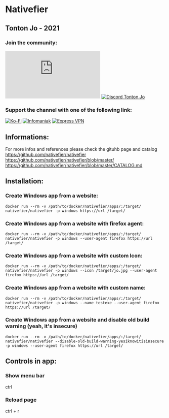 # Nativefier

## Tonton Jo - 2021  
### Join the community:
[![Youtube channel](https://github-readme-youtube-stats.herokuapp.com/subscribers/index.php?id=UCnED3K6K5FDUp-x_8rwpsZw&key=AIzaSyA3ivqywNPQz0xFZBHfPDKzh1jFH5qGD_g)](http://youtube.com/channel/UCnED3K6K5FDUp-x_8rwpsZw?sub_confirmation=1)
[![Discord Tonton Jo](https://badgen.net/discord/members/2NQskxZjfp?label=Discord%20Tonton%20Jo,%20&icon=discord)](https://discord.gg/2NQskxZjfp)
### Support the channel with one of the following link:
[![Ko-Fi](https://badgen.net/badge/Buy%20me%20a%20Coffee/Link?icon=buymeacoffee)](https://ko-fi.com/tontonjo)
[![Infomaniak](https://badgen.net/badge/Infomaniak/Affiliated%20link?icon=K)](https://www.infomaniak.com/goto/fr/home?utm_term=6151f412daf35)
[![Express VPN](https://badgen.net/badge/Express%20VPN/Affiliated%20link?icon=K)](https://www.xvuslink.com/?a_fid=TontonJo)  
## Informations:  
For more infos and references please check the gituhb page and catalog  
https://github.com/nativefier/nativefier  
https://github.com/nativefier/nativefier/blob/master/  
https://github.com/nativefier/nativefier/blob/master/CATALOG.md  


## Installation:

### Create Windows app from a website:
```shell
docker run --rm -v /path/to/docker/nativefier/apps/:/target/ nativefier/nativefier -p windows https://url /target/  
```
### Create Windows app from a website with firefox agent:
```shell
docker run --rm -v /path/to/docker/nativefier/apps/:/target/ nativefier/nativefier -p windows --user-agent firefox https://url /target/  
```
### Create Windows app from a website with custom Icon:
```shell
docker run --rm -v /path/to/docker/nativefier/apps/:/target/ nativefier/nativefier -p windows --icon /target/jo.jpg --user-agent firefox https://url /target/  
```
### Create Windows app from a website with custom name:
```shell
docker run --rm -v /path/to/docker/nativefier/apps/:/target/ nativefier/nativefier -p windows --name testexe --user-agent firefox https://url /target/  
```
### Create Windows app from a website and disable old build warning (yeah, it's insecure)
```shell
docker run --rm -v /path/to/docker/nativefier/apps/:/target/ nativefier/nativefier --disable-old-build-warning-yesiknowitisinsecure -p windows --user-agent firefox https://url /target/  
```

## Controls in app:
### Show menu bar
ctrl
### Reload page
ctrl + r  
